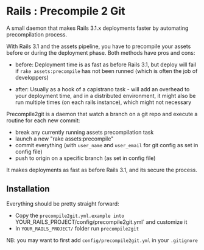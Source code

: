 # Rails : Precompile 2 Git

 A small daemon that makes Rails 3.1.x deployments faster by automating precompilation process.

 With Rails 3.1 and the assets pipeline, you have to precompile your assets before or during the deployment phase. Both methods have pros and cons:

 - before: Deployment time is as fast as before Rails 3.1, but deploy will fail if `rake assets:precompile` has not been runned (which is often the job of developpers)

 - after: Usually as a hook of a capistrano task -  will add an overhead to your deployment time, and in a distributed environment, it might also be run multiple times (on each rails instance), which might not necessary

 Precompile2git is a daemon that watch a branch on a git repo and execute a routine for each new commit:

 - break any currently running assets precompilation task
 - launch a new "rake assets:precompile"
 - commit everything (with `user_name` and `user_email` for git config as set in config file)
 - push to origin on a specific branch (as set in config file)

 It makes deployments as fast as before Rails 3.1, and its secure the process.

## Installation

Everything should be pretty straight forward:

 - Copy the `precompile2git.yml.example into `YOUR_RAILS_PROJECT/config/precompile2git.yml` and customize it
 - In `YOUR_RAILS_PROJECT/` folder run `precompile2git`

NB: you may want to first add `config/precompile2git.yml` in your `.gitignore`